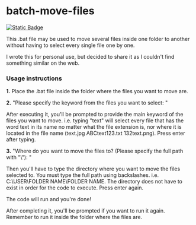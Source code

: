# batch-move-files
[![Static Badge](https://img.shields.io/badge/Download-brightgreen)](https://kaivx.github.io/batch-move-files/batch-file-mover.bat)


This .bat file may be used to move several files inside one folder to another without having to select every single file one by one.

I wrote this for personal use, but decided to share it as I couldn't find something similar on the web.

### Usage instructions

**1.** Place the .bat file inside the folder where the files you want to move are.

**2.** "Please specify the keyword from the files you want to select: "

After executing it, you'll be prompted to provide the main keyword of the files you want to move. i.e. typing "text" will select every file that has the word text in its name no matter what the file extension is, nor where it is located in the file name (text.jpg ABCtext123.txt 132text.png). Press enter after typing.

**3.** "Where do you want to move the files to? (Please specify the full path with "\\"): "

Then you'll have to type the directory where you want to move the files selected to. You must type the full path using backslashes. i.e. C:\USER\FOLDER NAME\FOLDER NAME. The directory does not have to exist in order for the code to execute. Press enter again.

The code will run and you're done!

After completing it, you'll be prompted if you want to run it again. Remember to run it inside the folder where the files are.
